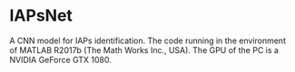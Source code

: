 # IAPsNet
A CNN model for IAPs identification.
The code running in the environment of MATLAB R2017b (The Math Works Inc., USA). The GPU of the PC is a NVIDIA GeForce GTX 1080.

